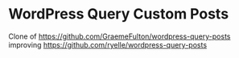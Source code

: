 WordPress Query Custom Posts
============================

Clone of https://github.com/GraemeFulton/wordpress-query-posts improving https://github.com/ryelle/wordpress-query-posts